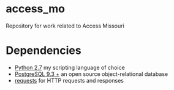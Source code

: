 # access_mo
Repository for work related to Access Missouri

Dependencies
============

*	[Python 2.7](https://www.python.org/ "Python 2.7") my scripting language of choice
*	[PostgreSQL 9.3 +](http://www.postgresql.org/ "PostgreSQL") an open source object-relational database 
*	[requests](http://docs.python-requests.org/en/latest/ "Requests") for HTTP requests and responses

